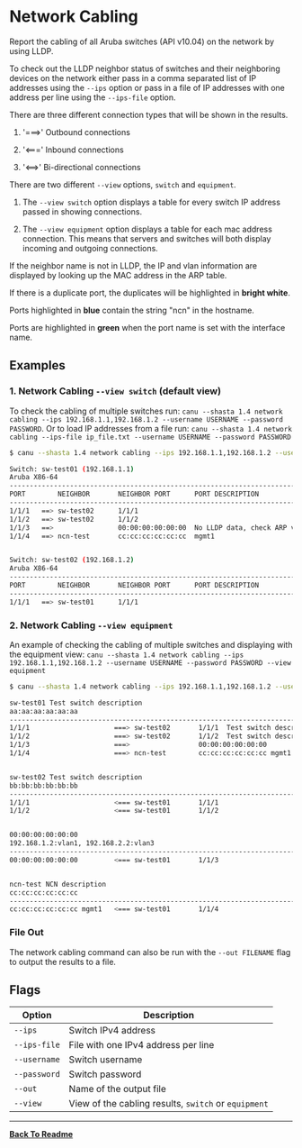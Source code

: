 # Network Cabling

Report the cabling of all Aruba switches (API v10.04) on the network by using LLDP.

To check out the LLDP neighbor status of switches and their neighboring devices on the network either pass in a comma separated list of IP addresses using the `--ips` option or pass in a file of IP addresses with one address per line using the `--ips-file` option.

There are three different connection types that will be shown in the results.

1. '===>' Outbound connections

2. '<===' Inbound connections

3. '<==>' Bi-directional connections

There are two different `--view` options, `switch` and `equipment`.

1. The `--view switch` option displays a table for every switch IP address passed in showing connections.

2. The `--view equipment` option displays a table for each mac address connection. This means that servers
   and switches will both display incoming and outgoing connections.

If the neighbor name is not in LLDP, the IP and vlan information are displayed by looking up the MAC address in the ARP table.

If there is a duplicate port, the duplicates will be highlighted in **bright white**.

Ports highlighted in **blue** contain the string "ncn" in the hostname.

Ports are highlighted in **green** when the port name is set with the interface name.

## Examples

### 1. Network Cabling `--view switch` (default view)

To check the cabling of multiple switches run: `canu --shasta 1.4 network cabling --ips 192.168.1.1,192.168.1.2 --username USERNAME --password PASSWORD`. Or to load IP addresses from a file run: `canu --shasta 1.4 network cabling --ips-file ip_file.txt --username USERNAME --password PASSWORD`

```bash
$ canu --shasta 1.4 network cabling --ips 192.168.1.1,192.168.1.2 --username USERNAME --password PASSWORD

Switch: sw-test01 (192.168.1.1)
Aruba X86-64
----------------------------------------------------------------------------------------------------------------------------------------
PORT        NEIGHBOR       NEIGHBOR PORT      PORT DESCRIPTION                                      DESCRIPTION
----------------------------------------------------------------------------------------------------------------------------------------
1/1/1   ==> sw-test02      1/1/1                                                                    Test switch description
1/1/2   ==> sw-test02      1/1/2                                                                    Test switch2 description
1/1/3   ==>                00:00:00:00:00:00  No LLDP data, check ARP vlan info.                    192.168.1.2:vlan1, 192.168.2.2:vlan3
1/1/4   ==> ncn-test       cc:cc:cc:cc:cc:cc  mgmt1                                                 NCN description


Switch: sw-test02 (192.168.1.2)
Aruba X86-64
----------------------------------------------------------------------------------------------------------------------------------------
PORT        NEIGHBOR       NEIGHBOR PORT      PORT DESCRIPTION                                      DESCRIPTION
----------------------------------------------------------------------------------------------------------------------------------------
1/1/1   ==> sw-test01      1/1/1                                                                    Test switch description
```

### 2. Network Cabling `--view equipment`

An example of checking the cabling of multiple switches and displaying with the equipment view: `canu --shasta 1.4 network cabling --ips 192.168.1.1,192.168.1.2 --username USERNAME --password PASSWORD --view equipment`

```bash
$ canu --shasta 1.4 network cabling --ips 192.168.1.1,192.168.1.2 --username USERNAME --password PASSWORD --view equipment

sw-test01 Test switch description
aa:aa:aa:aa:aa:aa
----------------------------------------------------------------------------------------------------
1/1/1                     ===> sw-test02       1/1/1  Test switch description
1/1/2                     ===> sw-test02       1/1/2  Test switch description
1/1/3                     ===>                 00:00:00:00:00:00
1/1/4                     ===> ncn-test        cc:cc:cc:cc:cc:cc mgmt1 NCN description


sw-test02 Test switch description
bb:bb:bb:bb:bb:bb
----------------------------------------------------------------------------------------------------
1/1/1                     <=== sw-test01       1/1/1
1/1/2                     <=== sw-test01       1/1/2


00:00:00:00:00:00
192.168.1.2:vlan1, 192.168.2.2:vlan3
----------------------------------------------------------------------------------------------------
00:00:00:00:00:00         <=== sw-test01       1/1/3


ncn-test NCN description
cc:cc:cc:cc:cc:cc
----------------------------------------------------------------------------------------------------
cc:cc:cc:cc:cc:cc mgmt1   <=== sw-test01       1/1/4
```

### File Out

The network cabling command can also be run with the `--out FILENAME` flag to output the results to a file.

## Flags

| Option       | Description                                          |
| ------------ | ---------------------------------------------------- |
| `--ips`      | Switch IPv4 address                                  |
| `--ips-file` | File with one IPv4 address per line                  |
| `--username` | Switch username                                      |
| `--password` | Switch password                                      |
| `--out`      | Name of the output file                              |
| `--view`     | View of the cabling results, `switch` or `equipment` |

---

**[Back To Readme](/readme.md)**<br>

